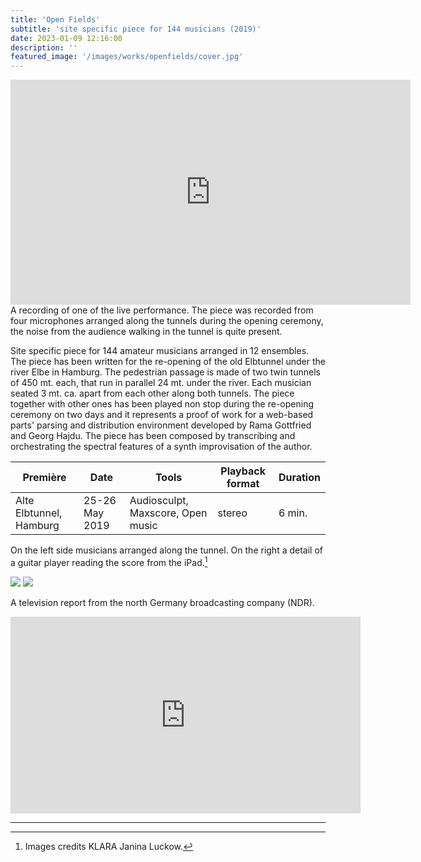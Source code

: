 ```yaml
---
title: 'Open Fields'
subtitle: 'site specific piece for 144 musicians (2019)'
date: 2023-01-09 12:16:00
description: ''
featured_image: '/images/works/openfields/cover.jpg'
---
```



<iframe src="https://player.vimeo.com/video/690681774" width="640" height="360" frameborder="0" allowfullscreen></iframe>
A recording of one of the live performance. The piece was recorded from four microphones arranged along the tunnels during the opening ceremony, the noise from the audience walking in the tunnel is quite present.


Site specific piece for 144 amateur musicians arranged in 12 ensembles. The piece has been written for the re-opening of the old Elbtunnel under the river Elbe in Hamburg. The pedestrian passage is made of two twin tunnels of 450 mt. each, that run in parallel 24 mt. under the river. Each musician seated 3 mt. ca. apart from each other along both tunnels. The piece together with other ones has been played non stop during the re-opening ceremony on two days and it represents a proof of work for a web-based parts' parsing and distribution environment developed by Rama Gottfried and Georg Hajdu. 
The piece has been composed by transcribing and orchestrating the spectral features of a synth improvisation of the author.  


| Première                  | Date             | Tools                               | Playback format       | Duration   |
|---------------------------|------------------|-------------------------------------|-----------------------|------------|
| Alte Elbtunnel, Hamburg   | 25-26 May 2019   | Audiosculpt, Maxscore, Open music   | stereo                | 6 min.     |



On the left side musicians arranged along the tunnel. On the right a detail of a guitar player reading the score from the iPad.[^1]

[^1]: Images credits KLARA Janina Luckow.

<div class="gallery" data-columns="2">
	<img src="{{site.baseurl}}/images/works/openfields/snippet-1.jpg">
	<img src="{{site.baseurl}}/images/works/openfields/snippet-2.jpg">
</div>



A television report from the north Germany broadcasting company (NDR). 

<iframe width="560" height="315" src="https://www.youtube.com/embed/cdnA_ZijYUI" title="YouTube video player" frameborder="0" allowfullscreen></iframe>

---